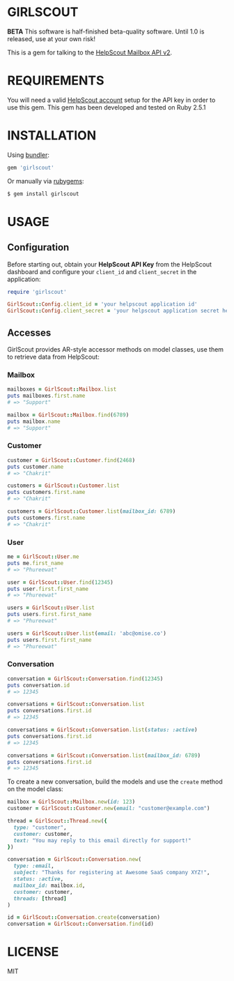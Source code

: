 # GIRLSCOUT

**BETA** This software is half-finished beta-quality software. Until 1.0 is released, use
at your own risk!

This is a gem for talking to the [HelpScout Mailbox API v2][0].

# REQUIREMENTS

You will need a valid [HelpScout account][1] setup for the API key in order to use this
gem. This gem has been developed and tested on Ruby 2.5.1

# INSTALLATION

Using [bundler][2]:

```sh
gem 'girlscout'
```

Or manually via [rubygems][3]:

```sh
$ gem install girlscout
```

# USAGE

## Configuration

Before starting out, obtain your **HelpScout API Key** from the HelpScout dashboard and
configure your `client_id` and `client_secret` in the application:

```ruby
require 'girlscout'

GirlScout::Config.client_id = 'your helpscout application id'
GirlScout::Config.client_secret = 'your helpscout application secret here'
```

## Accesses

GirlScout provides AR-style accessor methods on model classes, use them to retrieve data from HelpScout:

### Mailbox
```ruby
mailboxes = GirlScout::Mailbox.list
puts mailboxes.first.name
# => "Support"

mailbox = GirlScout::Mailbox.find(6789)
puts mailbox.name
# => "Support"
```

### Customer
```ruby
customer = GirlScout::Customer.find(2468)
puts customer.name
# => "Chakrit"

customers = GirlScout::Customer.list
puts customers.first.name
# => "Chakrit"

customers = GirlScout::Customer.list(mailbox_id: 6789)
puts customers.first.name
# => "Chakrit"
```

### User
```ruby
me = GirlScout::User.me
puts me.first_name
# => "Phureewat"

user = GirlScout::User.find(12345)
puts user.first.first_name
# => "Phureewat"

users = GirlScout::User.list
puts users.first.first_name
# => "Phureewat"

users = GirlScout::User.list(email: 'abc@omise.co')
puts users.first.first_name
# => "Phureewat"
```


### Conversation
```ruby
conversation = GirlScout::Conversation.find(12345)
puts conversation.id
# => 12345

conversations = GirlScout::Conversation.list
puts conversations.first.id
# => 12345

conversations = GirlScout::Conversation.list(status: :active)
puts conversations.first.id
# => 12345

conversations = GirlScout::Conversation.list(mailbox_id: 6789)
puts conversations.first.id
# => 12345
```

To create a new conversation, build the models and use the `create` method on the model
class:

```ruby
mailbox = GirlScout::Mailbox.new(id: 123)
customer = GirlScout::Customer.new(email: "customer@example.com")

thread = GirlScout::Thread.new({
  type: "customer",
  customer: customer,
  text: "You may reply to this email directly for support!"
})

conversation = GirlScout::Conversation.new(
  type: :email,
  subject: "Thanks for registering at Awesome SaaS company XYZ!",
  status: :active,
  mailbox_id: mailbox.id,
  customer: customer,
  threads: [thread]
)

id = GirlScout::Conversation.create(conversation)
conversation = GirlScout::Conversation.find(id)
```

# LICENSE

MIT


[0]: https://developer.helpscout.com/mailbox-api/
[1]: http://www.helpscout.net
[2]: http://bundler.io
[3]: https://rubygems.org
